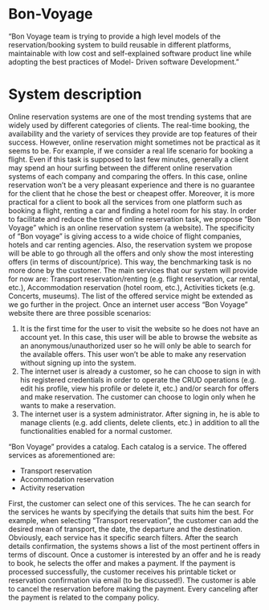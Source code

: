 # Bon-Voyage
 “Bon Voyage team is trying to provide a high level models of the reservation/booking system to build reusable in different platforms, maintainable with low cost and self-explained software product line while adopting the best practices of Model- Driven software Development.”

# System description


Online reservation systems are one of the most trending systems that are widely used by different categories of clients. The real-time booking, the availability and the variety of services they provide are top features of their success. However, online reservation might sometimes not be practical as it seems to be. 
For example, if we consider a real life scenario for booking a flight. Even if this task is supposed to last few minutes, generally a client may spend an hour surfing between the different online reservation systems of each company and comparing the offers. In this case, online reservation won’t be a very pleasant experience and there is no guarantee for the client that he chose the best or cheapest offer. Moreover, it is more practical for a client to book all the services from one platform such as booking a flight, renting a car and finding a hotel room for his stay.
In order to facilitate and reduce the time of online reservation task, we propose “Bon Voyage” which is an online reservation system (a website). The specificity of “Bon voyage” is giving access to a wide choice of flight companies, hotels and car renting agencies. Also, the reservation system we propose will be able to go through all the offers and only show the most interesting offers (in terms of discount/price). This way, the benchmarking task is no more done by the customer.
The main services that our system will provide for now are: Transport reservation/renting (e.g. flight reservation, car rental, etc.), Accommodation reservation (hotel room, etc.), Activities tickets (e.g. Concerts, museums). The list of the offered service might be extended as we go further in the project.
Once an internet user access “Bon Voyage” website there are three possible scenarios:

1.	It is the first time for the user to visit the website so he does not have an account yet. In this case, this user will be able to browse the website as an anonymous/unauthorized user so he will only be able to search for the available offers. This user won’t be able to make any reservation without signing up into the system.
2.	The internet user is already a customer, so he can choose to sign in with his registered credentials in order to operate the CRUD operations (e.g. edit his profile, view his profile or delete it, etc.) and/or search for offers and make reservation. The customer can choose to login only when he wants to make a reservation.
3.	The internet user is a system administrator.  After signing in, he is able to manage clients (e.g. add clients, delete clients, etc.) in addition to all the functionalities enabled for a normal customer.

“Bon Voyage” provides a catalog. Each catalog is a service. The offered services as aforementioned are:
 
-	Transport reservation 
-	Accommodation reservation
-	Activity reservation

First, the customer can select one of this services. The he can search for the services he wants by specifying the details that suits him the best. For example, when selecting “Transport reservation”, the customer can add the desired mean of transport, the date, the departure and the destination. Obviously, each service has it specific search filters. After the search details confirmation, the systems shows a list of the most pertinent offers in terms of discount. Once a customer is interested by an offer and he is ready to book, he selects the offer and makes a payment. If the payment is processed successfully, the customer receives his printable ticket or reservation confirmation via email (to be discussed!).  The customer is able to cancel the reservation before making the payment. Every canceling after the payment is related to the company policy.

